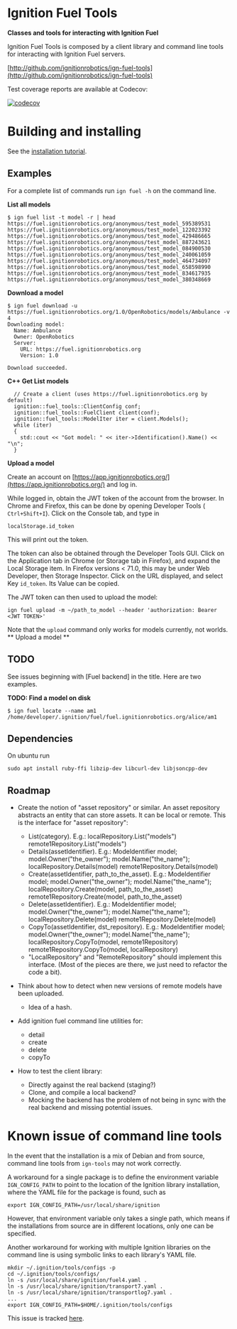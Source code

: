 # Ignition Fuel Tools

**Classes and tools for interacting with Ignition Fuel**

Ignition Fuel Tools is composed by a client library and command line tools for
interacting with Ignition Fuel servers.

  [http://github.com/ignitionrobotics/ign-fuel-tools](http://github.com/ignitionrobotics/ign-fuel-tools)

Test coverage reports are available at Codecov:

[![codecov](https://codecov.io/gh/ignitionrobotics/ign-fuel-tools/branch/master/graph/badge.svg)](https://codecov.io/gh/ignitionrobotics/ign-fuel-tools)

# Building and installing

See the [installation tutorial](https://ignitionrobotics.org/api/fuel_tools/4.0/install.html).

## Examples

For a complete list of commands run `ign fuel -h` on the command line.

**List all models**
```
$ ign fuel list -t model -r | head
https://fuel.ignitionrobotics.org/anonymous/test_model_595389531
https://fuel.ignitionrobotics.org/anonymous/test_model_122023392
https://fuel.ignitionrobotics.org/anonymous/test_model_429486665
https://fuel.ignitionrobotics.org/anonymous/test_model_887243621
https://fuel.ignitionrobotics.org/anonymous/test_model_084900530
https://fuel.ignitionrobotics.org/anonymous/test_model_240061059
https://fuel.ignitionrobotics.org/anonymous/test_model_464734097
https://fuel.ignitionrobotics.org/anonymous/test_model_658598990
https://fuel.ignitionrobotics.org/anonymous/test_model_834617935
https://fuel.ignitionrobotics.org/anonymous/test_model_380348669
```

**Download a model**
```
$ ign fuel download -u https://fuel.ignitionrobotics.org/1.0/OpenRobotics/models/Ambulance -v 4
Downloading model:
  Name: Ambulance
  Owner: OpenRobotics
  Server:
    URL: https://fuel.ignitionrobotics.org
    Version: 1.0

Download succeeded.
```

**C++ Get List models**
```
  // Create a client (uses https://fuel.ignitionrobotics.org by default)
  ignition::fuel_tools::ClientConfig conf;
  ignition::fuel_tools::FuelClient client(conf);
  ignition::fuel_tools::ModelIter iter = client.Models();
  while (iter)
  {
    std::cout << "Got model: " << iter->Identification().Name() << "\n";
  }
```

**Upload a model**

Create an account on
[https://app.ignitionrobotics.org/](https://app.ignitionrobotics.org/) and log
in.

While logged in, obtain the JWT token of the account from the browser.
In Chrome and Firefox, this can be done by opening Developer Tools (
`Ctrl+Shift+I`). Click on the Console tab, and type in
```
localStorage.id_token
```
This will print out the token.

The token can also be obtained through the Developer Tools GUI.
Click on the Application tab in Chrome (or Storage tab in Firefox), and expand
the Local Storage item.
In Firefox versions < 71.0, this may be under Web Developer, then Storage
Inspector.
Click on the URL displayed, and select Key `id_token`.
Its Value can be copied.

The JWT token can then used to upload the model:
```
ign fuel upload -m ~/path_to_model --header 'authorization: Bearer <JWT TOKEN>'
```

Note that the `upload` command only works for models currently, not worlds.
** Upload a model **

## TODO

See issues beginning with [Fuel backend] in the title. Here are two examples.

**TODO: Find a model on disk**
```
$ ign fuel locate --name am1
/home/developer/.ignition/fuel/fuel.ignitionrobotics.org/alice/am1
```

## Dependencies
On ubuntu run
```
sudo apt install ruby-ffi libzip-dev libcurl-dev libjsoncpp-dev
```

## Roadmap

* Create the notion of "asset repository" or similar. An asset repository abstracts an entity that can store assets. It can be local or remote. This is the interface for "asset repository":
    * List(category).
        E.g.: localRepository.List("models")
        remote1Repository.List("models")
    * Details(assetIdentifier).
        E.g.: Modeldentifier model;
        model.Owner("the_owner");
        model.Name("the_name");
        localRepository.Details(model)
        remote1Repository.Details(model)
    * Create(assetIdentifier, path_to_the_asset).
        E.g.: Modeldentifier model;
        model.Owner("the_owner");
        model.Name("the_name");
        localRepository.Create(model, path_to_the_asset)
        remote1Repository.Create(model, path_to_the_asset)
    * Delete(assetIdentifier).
        E.g.: Modeldentifier model;
        model.Owner("the_owner");
        model.Name("the_name");
        localRepository.Delete(model)
        remote1Repository.Delete(model)
     * CopyTo(assetIdentifier, dst_repository).
        E.g.: Modeldentifier model;
        model.Owner("the_owner");
        model.Name("the_name");
        localRepository.CopyTo(model, remote1Repository)
        remote1Repository.CopyTo(model, localRepository)
    * "LocalRepository" and "RemoteRepository" should implement this interface.
    (Most of the pieces are there, we just need to refactor the code a bit).

* Think about how to detect when new versions of remote models have been uploaded.
    * Idea of a hash.

* Add ignition fuel command line utilities for:
    * detail
    * create
    * delete
    * copyTo

* How to test the client library:
    * Directly against the real backend (staging?)
    * Clone, and compile a local backend?
    * Mocking the backend has the problem of not being in sync with the real backend and missing potential issues.

# Known issue of command line tools

In the event that the installation is a mix of Debian and from source, command
line tools from `ign-tools` may not work correctly.

A workaround for a single package is to define the environment variable
`IGN_CONFIG_PATH` to point to the location of the Ignition library installation,
where the YAML file for the package is found, such as
```
export IGN_CONFIG_PATH=/usr/local/share/ignition
```

However, that environment variable only takes a single path, which means if the
installations from source are in different locations, only one can be specified.

Another workaround for working with multiple Ignition libraries on the command
line is using symbolic links to each library's YAML file.
```
mkdir ~/.ignition/tools/configs -p
cd ~/.ignition/tools/configs/
ln -s /usr/local/share/ignition/fuel4.yaml .
ln -s /usr/local/share/ignition/transport7.yaml .
ln -s /usr/local/share/ignition/transportlog7.yaml .
...
export IGN_CONFIG_PATH=$HOME/.ignition/tools/configs
```

This issue is tracked [here](https://github.com/ignitionrobotics/ign-tools/issues/8).
